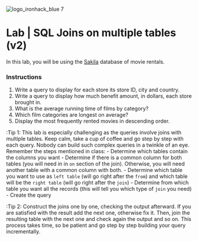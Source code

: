 ![logo_ironhack_blue 7](https://user-images.githubusercontent.com/23629340/40541063-a07a0a8a-601a-11e8-91b5-2f13e4e6b441.png)

# Lab | SQL Joins on multiple tables (v2)

In this lab, you will be using the [Sakila](https://dev.mysql.com/doc/sakila/en/) database of movie rentals.

### Instructions

1.  Write a query to display for each store its store ID, city and country.
2.  Write a query to display how much benefit amount, in dollars, each store brought in.
3.  What is the average running time of films by category?
4.  Which film categories are longest on average?
5.  Display the most frequently rented movies in descending order.

  :Tip 1: This lab is especially challenging as the queries involve joins with multiple tables. Keep calm, take a cup of coffee and go step by step with each query. Nobody can build such complex queries in a twinkle of an eye. Remember the steps mentioned in class:
      - Determine which tables contain the columns you want
      - Determine if there is a common column for both tables (you will need in in `on` section of the join). Otherwise, you will need another table with a common column with both. 
      - Determine which table you want to use as `left table` (will go right after the `from`) and which table will be the `right table` (will go right after the `join`)
      - Determine from which table you want all the records (this will tell you which type of `join` you need)
      - Create the query

  :Tip 2: Construct the joins one by one, checking the output afterward. If you are satisfied with the result add the next one, otherwise fix it. Then, join the resulting table with the next one and check again the output and so on. This process takes time, so be patient and go step by step building your query incrementally.
